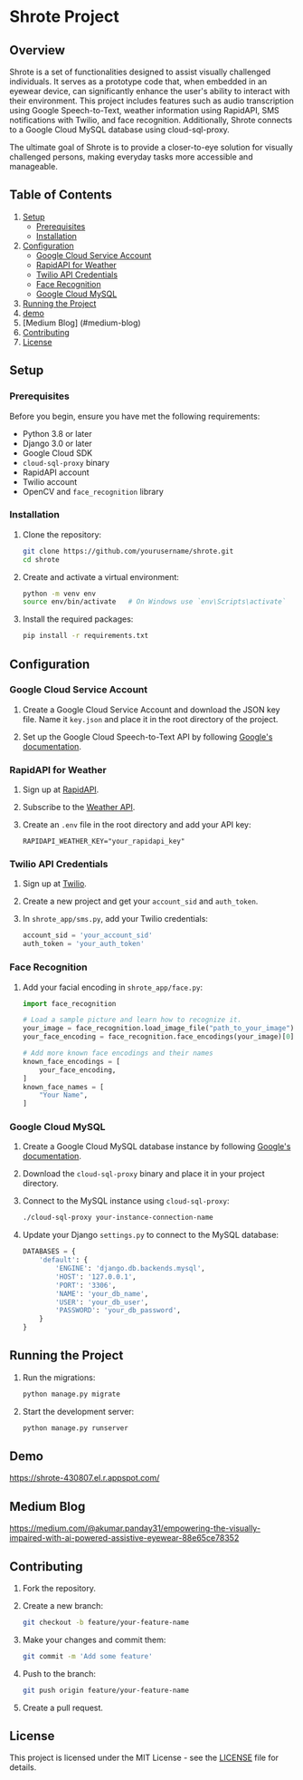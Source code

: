 # Shrote Project

## Overview

Shrote is a set of functionalities designed to assist visually challenged individuals. It serves as a prototype code that, when embedded in an eyewear device, can significantly enhance the user's ability to interact with their environment. This project includes features such as audio transcription using Google Speech-to-Text, weather information using RapidAPI, SMS notifications with Twilio, and face recognition. Additionally, Shrote connects to a Google Cloud MySQL database using cloud-sql-proxy.

The ultimate goal of Shrote is to provide a closer-to-eye solution for visually challenged persons, making everyday tasks more accessible and manageable.

## Table of Contents

1. [Setup](#setup)
   - [Prerequisites](#prerequisites)
   - [Installation](#installation)
2. [Configuration](#configuration)
   - [Google Cloud Service Account](#google-cloud-service-account)
   - [RapidAPI for Weather](#rapidapi-for-weather)
   - [Twilio API Credentials](#twilio-api-credentials)
   - [Face Recognition](#face-recognition)
   - [Google Cloud MySQL](#google-cloud-mysql)
3. [Running the Project](#running-the-project)
4. [demo](#demo)
5. [Medium Blog] (#medium-blog)
5. [Contributing](#contributing)
6. [License](#license)

## Setup

### Prerequisites

Before you begin, ensure you have met the following requirements:

- Python 3.8 or later
- Django 3.0 or later
- Google Cloud SDK
- `cloud-sql-proxy` binary
- RapidAPI account
- Twilio account
- OpenCV and `face_recognition` library

### Installation

1. Clone the repository:
    ```bash
    git clone https://github.com/yourusername/shrote.git
    cd shrote
    ```

2. Create and activate a virtual environment:
    ```bash
    python -m venv env
    source env/bin/activate   # On Windows use `env\Scripts\activate`
    ```

3. Install the required packages:
    ```bash
    pip install -r requirements.txt
    ```

## Configuration

### Google Cloud Service Account

1. Create a Google Cloud Service Account and download the JSON key file. Name it `key.json` and place it in the root directory of the project.

2. Set up the Google Cloud Speech-to-Text API by following [Google's documentation](https://cloud.google.com/speech-to-text/docs/quickstart-client-libraries).

### RapidAPI for Weather

1. Sign up at [RapidAPI](https://rapidapi.com/).

2. Subscribe to the [Weather API](https://weatherapi-com.p.rapidapi.com).

3. Create an `.env` file in the root directory and add your API key:
    ```env
    RAPIDAPI_WEATHER_KEY="your_rapidapi_key"
    ```

### Twilio API Credentials

1. Sign up at [Twilio](https://www.twilio.com/).

2. Create a new project and get your `account_sid` and `auth_token`.

3. In `shrote_app/sms.py`, add your Twilio credentials:
    ```python
    account_sid = 'your_account_sid'
    auth_token = 'your_auth_token'
    ```

### Face Recognition

1. Add your facial encoding in `shrote_app/face.py`:
    ```python
    import face_recognition

    # Load a sample picture and learn how to recognize it.
    your_image = face_recognition.load_image_file("path_to_your_image")
    your_face_encoding = face_recognition.face_encodings(your_image)[0]

    # Add more known face encodings and their names
    known_face_encodings = [
        your_face_encoding,
    ]
    known_face_names = [
        "Your Name",
    ]
    ```

### Google Cloud MySQL

1. Create a Google Cloud MySQL database instance by following [Google's documentation](https://cloud.google.com/sql/docs/mysql/create-instance).

2. Download the `cloud-sql-proxy` binary and place it in your project directory.

3. Connect to the MySQL instance using `cloud-sql-proxy`:
    ```bash
    ./cloud-sql-proxy your-instance-connection-name
    ```

4. Update your Django `settings.py` to connect to the MySQL database:
    ```python
    DATABASES = {
        'default': {
            'ENGINE': 'django.db.backends.mysql',
            'HOST': '127.0.0.1',
            'PORT': '3306',
            'NAME': 'your_db_name',
            'USER': 'your_db_user',
            'PASSWORD': 'your_db_password',
        }
    }
    ```

## Running the Project

1. Run the migrations:
    ```bash
    python manage.py migrate
    ```

2. Start the development server:
    ```bash
    python manage.py runserver
    ```

## Demo

https://shrote-430807.el.r.appspot.com/

## Medium Blog

https://medium.com/@akumar.panday31/empowering-the-visually-impaired-with-ai-powered-assistive-eyewear-88e65ce78352

## Contributing

1. Fork the repository.

2. Create a new branch:
    ```bash
    git checkout -b feature/your-feature-name
    ```

3. Make your changes and commit them:
    ```bash
    git commit -m 'Add some feature'
    ```

4. Push to the branch:
    ```bash
    git push origin feature/your-feature-name
    ```

5. Create a pull request.

## License

This project is licensed under the MIT License - see the [LICENSE](LICENSE) file for details.
